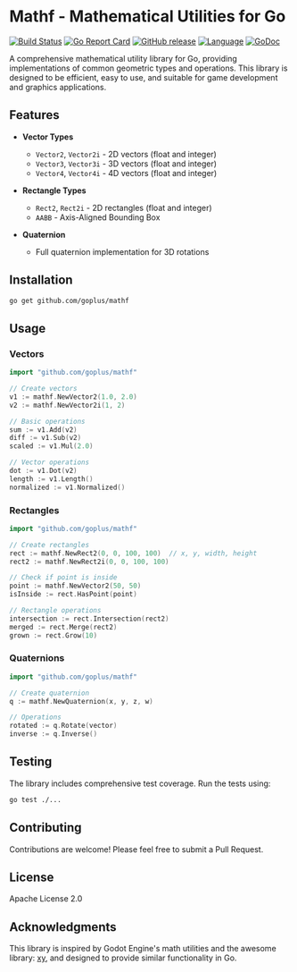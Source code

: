 Mathf - Mathematical Utilities for Go
========

[![Build Status](https://github.com/goplus/mathf/actions/workflows/go.yml/badge.svg)](https://github.com/goplus/mathf/actions/workflows/go.yml)
[![Go Report Card](https://goreportcard.com/badge/github.com/goplus/mathf)](https://goreportcard.com/report/github.com/goplus/mathf)
[![GitHub release](https://img.shields.io/github/v/tag/goplus/mathf.svg?label=release)](https://github.com/goplus/mathf/releases)
[![Language](https://img.shields.io/badge/language-XGo-blue.svg)](https://github.com/goplus/gop)
[![GoDoc](https://img.shields.io/badge/godoc-reference-teal.svg)](https://pkg.go.dev/mod/github.com/goplus/mathf)

A comprehensive mathematical utility library for Go, providing implementations of common geometric types and operations. This library is designed to be efficient, easy to use, and suitable for game development and graphics applications.

## Features

- **Vector Types**
  - `Vector2`, `Vector2i` - 2D vectors (float and integer)
  - `Vector3`, `Vector3i` - 3D vectors (float and integer)
  - `Vector4`, `Vector4i` - 4D vectors (float and integer)

- **Rectangle Types**
  - `Rect2`, `Rect2i` - 2D rectangles (float and integer)
  - `AABB` - Axis-Aligned Bounding Box

- **Quaternion**
  - Full quaternion implementation for 3D rotations

## Installation

```bash
go get github.com/goplus/mathf
```

## Usage

### Vectors

```go
import "github.com/goplus/mathf"

// Create vectors
v1 := mathf.NewVector2(1.0, 2.0)
v2 := mathf.NewVector2i(1, 2)

// Basic operations
sum := v1.Add(v2)
diff := v1.Sub(v2)
scaled := v1.Mul(2.0)

// Vector operations
dot := v1.Dot(v2)
length := v1.Length()
normalized := v1.Normalized()
```

### Rectangles

```go
import "github.com/goplus/mathf"

// Create rectangles
rect := mathf.NewRect2(0, 0, 100, 100)  // x, y, width, height
rect2 := mathf.NewRect2i(0, 0, 100, 100)

// Check if point is inside
point := mathf.NewVector2(50, 50)
isInside := rect.HasPoint(point)

// Rectangle operations
intersection := rect.Intersection(rect2)
merged := rect.Merge(rect2)
grown := rect.Grow(10)
```

### Quaternions

```go
import "github.com/goplus/mathf"

// Create quaternion
q := mathf.NewQuaternion(x, y, z, w)

// Operations
rotated := q.Rotate(vector)
inverse := q.Inverse()
```

## Testing

The library includes comprehensive test coverage. Run the tests using:

```bash
go test ./...
```

## Contributing

Contributions are welcome! Please feel free to submit a Pull Request.

## License

Apache License 2.0

## Acknowledgments

This library is inspired by Godot Engine's math utilities and the awesome library: [xy](https://github.com/grow-graphics/xy), and designed to provide similar functionality in Go.  